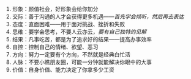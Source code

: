 1. 形象：颜值社会，好形象会给你加分
2. 交际：善于沟通的人才会获得更多机遇——*首先学会倾听，然后再去表达*
3. 态度：直面困难——用于面对挑战、挫折和失败
4. 思维：要学会思考，不要人云亦云，*要有自己独特的见解*
5. 结果：凡事吃苦，都是为了追求好的结果——提高办事效率
6. 自控：控制自己的情绪、欲望、恶习
7. 方向：努力一定要有个方向，不然就是经典白忙活
8. 人脉：不要小瞧朋友圈，可能一分钟就能解决你眼中的大事
9. 价值：自身价值、能力决定了你拿多少工资